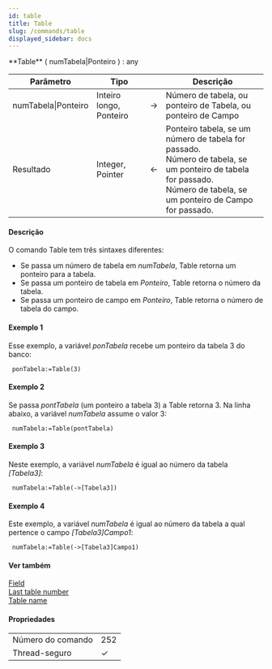 ```yaml
---
id: table
title: Table
slug: /commands/table
displayed_sidebar: docs
---
```


<!--REF #_command_.Table.Syntax-->**Table** ( numTabela|Ponteiro ) : any<!-- END REF-->
<!--REF #_command_.Table.Params-->
| Parâmetro | Tipo |  | Descrição |
| --- | --- | --- | --- |
| numTabela&#124;Ponteiro | Inteiro longo, Ponteiro | &#8594;  | Número de tabela, ou ponteiro de Tabela, ou ponteiro de Campo |
| Resultado | Integer, Pointer | &#8592; | Ponteiro tabela, se um número de tabela for passado.<br/>Número de tabela, se um ponteiro de tabela for passado.<br/>Número de tabela, se um ponteiro de Campo for passado. |

<!-- END REF-->

#### Descrição 

<!--REF #_command_.Table.Summary-->O comando Table tem três sintaxes diferentes: 

* Se passa um número de tabela em *numTabela*, Table retorna um ponteiro para a tabela.<!-- END REF-->
* Se passa um ponteiro de tabela em *Ponteiro*, Table retorna o número da tabela.
* Se passa um ponteiro de campo em *Ponteiro*, Table retorna o número de tabela do campo.

#### Exemplo 1 

Esse exemplo, a variável *ponTabela* recebe um ponteiro da tabela 3 do banco: 

```4d
 ponTabela:=Table(3)
```

#### Exemplo 2 

Se passa *pontTabela* (um ponteiro a tabela 3) a Table retorna 3\. Na linha abaixo, a variável *numTabela* assume o valor 3: 

```4d
 numTabela:=Table(pontTabela)
```
  
  
#### Exemplo 3 

Neste exemplo, a variável *numTabela* é igual ao número da tabela *\[Tabela3\]*: 

```4d
 numTabela:=Table(->[Tabela3])
```

#### Exemplo 4 

Este exemplo, a variável *numTabela* é igual ao número da tabela a qual pertence o campo *\[Tabela3\]Campo1*: 

```4d
 numTabela:=Table(->[Tabela3]Campo1)
```

#### Ver também 

[Field](field.md)  
[Last table number](last-table-number.md)  
[Table name](table-name.md)  

#### Propriedades

|  |  |
| --- | --- |
| Número do comando | 252 |
| Thread-seguro | &check; |


